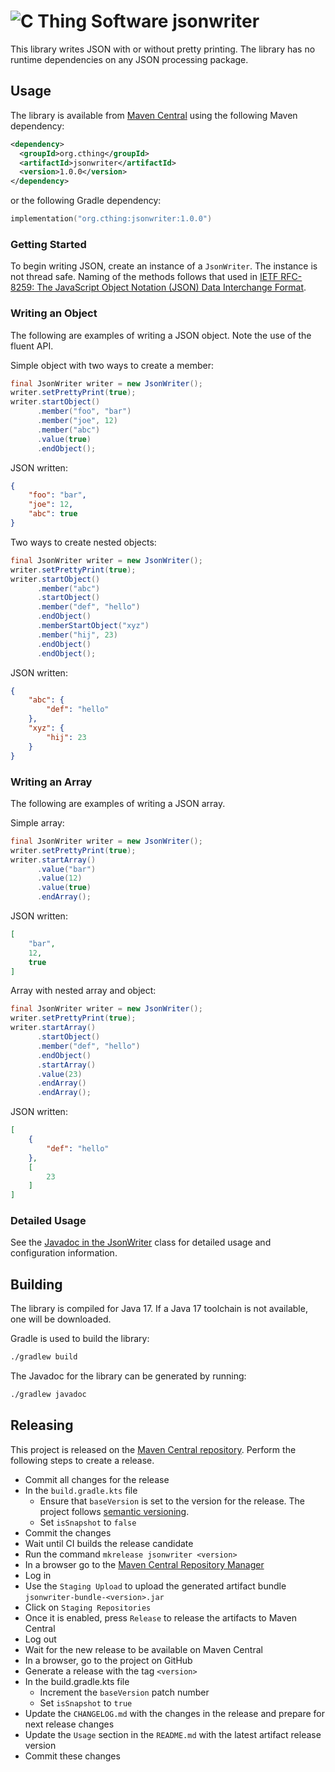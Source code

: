 # ![C Thing Software](https://www.cthing.com/branding/CThingSoftware-57x60.png "C Thing Software") jsonwriter

This library writes JSON with or without pretty printing. The library has no runtime dependencies on any JSON processing
package.

## Usage
The library is available from [Maven Central](https://repo.maven.apache.org/maven2/org/cthing/jsonwriter/) using the following Maven dependency:
```xml
<dependency>
  <groupId>org.cthing</groupId>
  <artifactId>jsonwriter</artifactId>
  <version>1.0.0</version>
</dependency>
```
or the following Gradle dependency:
```kotlin
implementation("org.cthing:jsonwriter:1.0.0")
```

### Getting Started
To begin writing JSON, create an instance of a `JsonWriter`. The instance is not thread safe. Naming of the methods
follows that used in
[IETF RFC-8259: The JavaScript Object Notation (JSON) Data Interchange Format](https://datatracker.ietf.org/doc/html/rfc8259).

### Writing an Object
The following are examples of writing a JSON object. Note the use of the fluent API.

Simple object with two ways to create a member:
```java
final JsonWriter writer = new JsonWriter();
writer.setPrettyPrint(true);
writer.startObject()
      .member("foo", "bar")
      .member("joe", 12)
      .member("abc")
      .value(true)
      .endObject();
```
JSON written:
```json
{
    "foo": "bar",
    "joe": 12,
    "abc": true
}
```

Two ways to create nested objects:
```java
final JsonWriter writer = new JsonWriter();
writer.setPrettyPrint(true);
writer.startObject()
      .member("abc")
      .startObject()
      .member("def", "hello")
      .endObject()
      .memberStartObject("xyz")
      .member("hij", 23)
      .endObject()
      .endObject();
```
JSON written:
```json
{
    "abc": {
        "def": "hello"
    },
    "xyz": {
        "hij": 23
    }
}
```

### Writing an Array
The following are examples of writing a JSON array.

Simple array:
```java
final JsonWriter writer = new JsonWriter();
writer.setPrettyPrint(true);
writer.startArray()
      .value("bar")
      .value(12)
      .value(true)
      .endArray();
```
JSON written:
```json
[
    "bar",
    12,
    true
]
```

Array with nested array and object:
```java
final JsonWriter writer = new JsonWriter();
writer.setPrettyPrint(true);
writer.startArray()
      .startObject()
      .member("def", "hello")
      .endObject()
      .startArray()
      .value(23)
      .endArray()
      .endArray();
```
JSON written:
```json
[
    {
        "def": "hello"
    },
    [
        23
    ]
]
```

### Detailed Usage
See the [Javadoc in the JsonWriter](https://javadoc.io/doc/org.cthing/jsonwriter/latest/org/cthing/jsonwriter/JsonWriter.html) class for detailed
usage and configuration information.

## Building
The library is compiled for Java 17. If a Java 17 toolchain is not available, one will be downloaded.

Gradle is used to build the library:
```bash
./gradlew build
```
The Javadoc for the library can be generated by running:
```bash
./gradlew javadoc
```

## Releasing
This project is released on the [Maven Central repository](https://central.sonatype.com/artifact/org.cthing/jsonwriter).
Perform the following steps to create a release.

- Commit all changes for the release
- In the `build.gradle.kts` file
    - Ensure that `baseVersion` is set to the version for the release. The project follows [semantic versioning](https://semver.org/).
    - Set `isSnapshot` to `false`
- Commit the changes
- Wait until CI builds the release candidate
- Run the command `mkrelease jsonwriter <version>`
- In a browser go to the [Maven Central Repository Manager](https://s01.oss.sonatype.org/)
- Log in
- Use the `Staging Upload` to upload the generated artifact bundle `jsonwriter-bundle-<version>.jar`
- Click on `Staging Repositories`
- Once it is enabled, press `Release` to release the artifacts to Maven Central
- Log out
- Wait for the new release to be available on Maven Central
- In a browser, go to the project on GitHub
- Generate a release with the tag `<version>`
- In the build.gradle.kts file
    - Increment the `baseVersion` patch number
    - Set `isSnapshot` to `true`
- Update the `CHANGELOG.md` with the changes in the release and prepare for next release changes
- Update the `Usage` section in the `README.md` with the latest artifact release version
- Commit these changes
